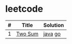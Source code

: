 # leetcode

| # | Title | Solution |
|---| ----- | -------- |
|1|[Two Sum](https://oj.leetcode.com/problems/two-sum/)| [java](./java/twoSum/TwoSum.java) [go](./go/twoSum/twoSum.go)|


